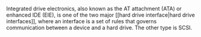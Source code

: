 Integrated drive electronics, also known as the AT attachment (ATA) or enhanced IDE (EIE), is one of the two major [[hard drive interface|hard drive interfaces]], where an interface is a set of rules that governs communication between a device and a hard drive. The other type is SCSI.